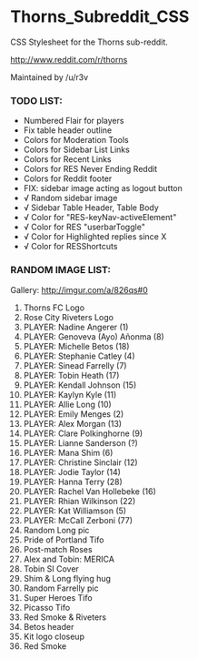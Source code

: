 # Thorns_Subreddit_CSS

CSS Stylesheet for the Thorns sub-reddit.

http://www.reddit.com/r/thorns

Maintained by /u/r3v

### TODO LIST:

* Numbered Flair for players
* Fix table header outline
* Colors for Moderation Tools
* Colors for Sidebar List Links
* Colors for Recent Links
* Colors for RES Never Ending Reddit
* Colors for Reddit footer
* FIX: sidebar image acting as logout button
* √	Random sidebar image
* √	Sidebar Table Header, Table Body
* √	Color for "RES-keyNav-activeElement"
* √	Color for RES "userbarToggle"
* √	Color for Highlighted replies since X
* √	Color for RESShortcuts

### RANDOM IMAGE LIST:

Gallery: http://imgur.com/a/826qs#0

01. Thorns FC Logo
02. Rose City Riveters Logo
03. PLAYER: Nadine Angerer (1)
04. PLAYER: Genoveva (Ayo) Añonma (8)
05. PLAYER: Michelle Betos (18)
06. PLAYER: Stephanie Catley (4)
07. PLAYER: Sinead Farrelly (7)
08. PLAYER: Tobin Heath (17)
09. PLAYER: Kendall Johnson (15)
10. PLAYER: Kaylyn Kyle (11)
11. PLAYER: Allie Long (10)
12. PLAYER: Emily Menges (2)
13. PLAYER: Alex Morgan (13)
14. PLAYER: Clare Polkinghorne (9)
15. PLAYER: Lianne Sanderson (?)
16. PLAYER: Mana Shim (6)
17. PLAYER: Christine Sinclair (12)
18. PLAYER: Jodie Taylor (14)
19. PLAYER: Hanna Terry (28)
20. PLAYER: Rachel Van Hollebeke (16)
21. PLAYER: Rhian Wilkinson (22)
22. PLAYER: Kat Williamson (5)
23. PLAYER: McCall Zerboni (77)
24. Random Long pic
25. Pride of Portland Tifo
26. Post-match Roses
27. Alex and Tobin: MERICA
28. Tobin SI Cover
29. Shim & Long flying hug
30. Random Farrelly pic
31. Super Heroes Tifo
32. Picasso Tifo
33. Red Smoke & Riveters
34. Betos header
35. Kit logo closeup
36. Red Smoke
